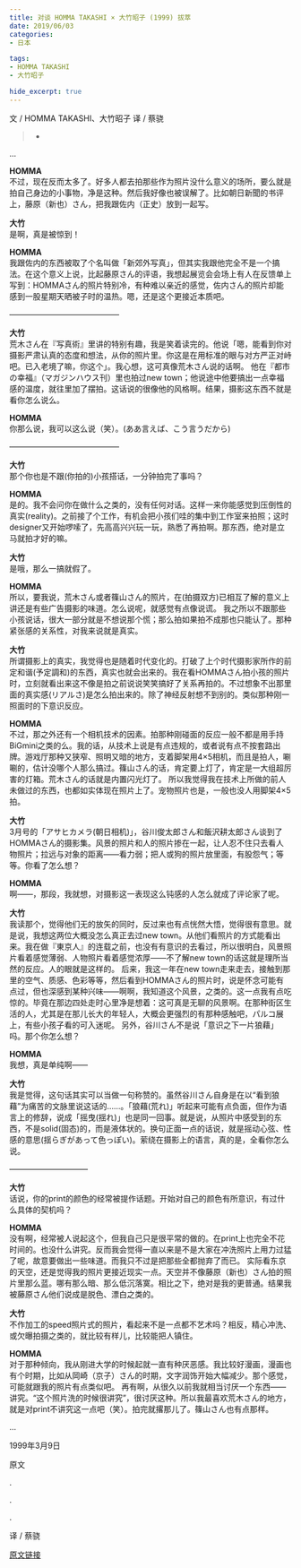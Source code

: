 ```yaml
---
title: 对谈 HOMMA TAKASHI × 大竹昭子 (1999) 拔萃
date: 2019/06/03
categories:
- 日本

tags:
- HOMMA TAKASHI
- 大竹昭子

hide_excerpt: true
---
```


文 / HOMMA TAKASHI、大竹昭子
译 / 蔡骁

> -



<!--more-->

...
 
**HOMMA**  
不过，现在反而太多了。好多人都去拍那些作为照片没什么意义的场所，要么就是拍自己身边的小事物，净是这种。然后我好像也被误解了。比如朝日新聞的书评上，藤原（新也）さん，把我跟佐内（正史）放到一起写。
 
**大竹**  
是啊，真是被惊到！
 
**HOMMA**  
我跟佐内的东西被取了个名叫做「新郊外写真」，但其实我跟他完全不是一个搞法。在这个意义上说，比起藤原さん的评语，我想起展览会会场上有人在反馈单上写到：HOMMAさん的照片特别冷，有种难以亲近的感觉，佐内さん的照片却能感到一股星期天晒被子时的温热。嗯，还是这个更接近本质吧。
 
——————————————
 
**大竹**  
荒木さん在『写真術』里讲的特别有趣，我是笑着读完的。他说「嗯，能看到你对摄影严肃认真的态度和想法，从你的照片里。你这是在用标准的眼与对方严正对峙吧。已入老境了嘛，你这个」。我心想，这可真像荒木さん说的话啊。
他在『都市の幸福』（マガジンハウス刊）里也拍过new town；他说途中他要搞出一点幸福感的温度，就往里加了摆拍。这话说的很像他的风格啊。结果，摄影这东西不就是看你怎么说么。
 
**HOMMA**  
你那么说，我可以这么说（笑）。(ああ言えば、こう言うだから)
 
——————————————
 
**大竹**  
那个你也是不跟(你拍的)小孩搭话，一分钟拍完了事吗？
 
**HOMMA**  
是的。我不会问你在做什么之类的，没有任何对话。这样一来你能感觉到压倒性的真实(reality)。之前接了个工作，有机会把小孩们哇的集中到工作室来拍照；这时designer又开始啰嗦了，先高高兴兴玩一玩，熟悉了再拍啊。那东西，绝对是立马就拍才好的嘛。
 
**大竹**  
是哦，那么一搞就假了。
 
**HOMMA**  
所以，要我说，荒木さん或者篠山さん的照片，在(拍摄双方)已相互了解的意义上讲还是有些广告摄影的味道。怎么说呢，就感觉有点像说谎。
我之所以不跟那些小孩说话，很大一部分就是不想说那个慌；那么拍如果拍不成那也只能认了。那种紧张感的关系性，对我来说就是真实。
 
**大竹**  
所谓摄影上的真实，我觉得也是随着时代变化的。打破了上个时代摄影家所作的前定和谐(予定調和)的东西，真实也就会出来的。我在看HOMMAさん拍小孩的照片时，立刻就看出来这不像是拍之前说说笑笑搞好了关系再拍的。不过想象不出那里面的真实感(リアルさ)是怎么拍出来的。除了神经反射想不到别的。类似那种刚一照面时的下意识反应。
 
**HOMMA**  
不过，那之外还有一个相机技术的因素。拍那种刚碰面的反应一般不都是用手持BiGmini之类的么。我的话，从技术上说是有点违规的，或者说有点不按套路出牌。游戏厅那种又狭窄、照明又暗的地方，支着脚架用4×5相机，而且是拍人，唰唰的，估计没哪个人那么搞过。篠山さん的话，肯定要上灯了，肯定是一大组超厉害的灯箱。荒木さん的话就是内置闪光灯了。
所以我觉得我在技术上所做的前人未做过的东西，也都如实体现在照片上了。宠物照片也是，一般也没人用脚架4×5拍。
 
**大竹**  
3月号的「アサヒカメラ(朝日相机)」，谷川俊太郎さん和飯沢耕太郎さん谈到了HOMMAさん的摄影集。风景的照片和人的照片掺在一起，让人忍不住只去看人物照片；拉远与对象的距离——看力弱；把人或狗的照片放里面，有股怨气；等等。你看了怎么想？
 
**HOMMA**  
啊——，那段，我就想，对摄影这一表现这么钝感的人怎么就成了评论家了呢。
 
**大竹**  
我读那个，觉得他们无的放矢的同时，反过来也有点恍然大悟，觉得很有意思。就是说，我想这两位大概没怎么真正去过new town。从他们看照片的方式能看出来。我在做『東京人』的连载之前，也没有有意识的去看过，所以很明白，风景照片看着感觉薄弱、人物照片看着感觉浓厚——不了解new town的话这就是理所当然的反应。人的眼就是这样的。
后来，我这一年在new town走来走去，接触到那里的空气、质感、色彩等等，然后看到HOMMAさん的照片时，说是怀念可能有点过，但也深感到某种兴味——啊啊，我知道这个风景，之类的。这一点我有点吃惊的。毕竟在那边四处走时心里净是想着：这可真是无聊的风景啊。在那种街区生活的人，尤其是在那儿长大的年轻人，大概会更强烈的有那种感触吧，パルコ展上，有些小孩子看的可入迷呢。
另外，谷川さん不是说「意识之下一片狼藉」吗。那个你怎么想？
 
**HOMMA**  
我想，真是单纯啊——
 
**大竹**  
我是觉得，这句话其实可以当做一句称赞的。虽然谷川さん自身是在以“看到狼藉”为痛苦的文脉里说这话的……。「狼藉(荒れ)」听起来可能有点负面，但作为语言上的修辞，说成「摇曳(揺れ)」也是同一回事。就是说，从照片中感受到的东西，不是solid(固态)的，而是液体状的。换句正面一点的话说，就是摇动心弦、性感的意思(揺らぎがあって色っぽい)。萦绕在摄影上的语言，真的是，全看你怎么说。
 
——————————
 
**大竹**  
话说，你的print的颜色的经常被提作话题。开始对自己的颜色有所意识，有过什么具体的契机吗？
 
**HOMMA**  
没有啊，经常被人说起这个，但我自己只是很平常的做的。在print上也完全不花时间的。也没什么讲究。反而我会觉得一直以来是不是大家在冲洗照片上用力过猛了呢，故意要做出一些味道。而我只不过是把那些全都抛弃了而已。
实际看东京的天空，还是觉得我的照片更接近现实一点。天空并不像藤原（新也）さん拍的照片里那么蓝。哪有那么暗、那么低沉落寞。相比之下，绝对是我的更普通。结果我被藤原さん他们说成是脱色、漂白之类的。
 
**大竹**  
不作加工的speed照片式的照片，看起来不是一点都不艺术吗？相反，精心冲洗、或欠曝拍摄之类的，就比较有样儿，比较能把人镇住。
 
 
**HOMMA**  
对于那种倾向，我从刚进大学的时候起就一直有种厌恶感。我比较好漫画，漫画也有个时期，比如从岡崎（京子）さん的时期，文字润饰开始大幅减少。那个感觉，可能就跟我的照片有点类似吧。
再有啊，从很久以前我就相当讨厌一个东西——讲究。“这个照片洗的时候很讲究”，很讨厌这种。所以我最喜欢荒木さん的地方，就是对print不讲究这一点吧（笑）。拍完就撂那儿了。篠山さん也有点那样。
 
...
 
 
1999年3月9日

原文



.

.

.

译 / 蔡骁

[原文链接](http://d.hatena.ne.jp/n-291/20090726/p6)